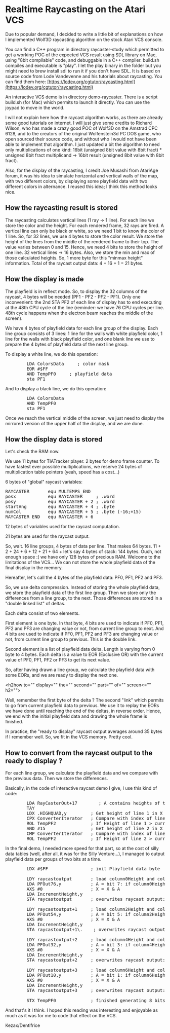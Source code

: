 # Realtime Raycasting on the Atari VCS

Due to popular demand, I decided to write a little bit of explanations on how I implemented Wolf3D raycasting algorithm on the stock Atari VCS console.

You can find a C++ program in directory raycaster-study which permitted to get a working POC of the expected VCS result using SDL library on Mac, using "8bit compilable" code, and debuggable in a C++ compiler. build.sh compiles and executable is "play". I let the play binary in the folder but you might need to brew install sdl to run it if you don't have SDL. It is based on source code from Lode Vandevenne and his tutorials about raycasting. You can find them here: [https://lodev.org/cgtutor/raycasting.html](https://lodev.org/cgtutor/raycasting.html)

An interactive VCS demo is in directory demo-raycaster. There is a script build.sh (for Mac) which permits to launch it directly. You can use the joypad to move in the world.

I will not explain here how the raycast algorithm works, as there are already some good tutorials on internet. I will just give some credits to Richard Wilson, who has made a crazy good POC of Wolf3D on the Amstrad CPC 6128, and to the creators of the original Wolfenstein3d PC DOS game, who open sourced their source code, and without who I would not have been able to implement that algorithm. I just updated a bit the algorithm to need only multiplications of one kind: 16bit (unsigned 8bit value with 8bit fract) * unsigned 8bit fract multiplicand -> 16bit result (unsigned 8bit value with 8bit fract).

Also, for the display of the raycasting, I credit Joe Musashi from AtariAge forum, it was his idea to simulate horizontal and vertical walls of the map, with two different colors, by displaying some playfield data with two different colors in alternance. I reused this idea; I think this method looks nice.

## How the raycasting result is stored

The raycasting calculates vertical lines (1 ray -> 1 line). For each line we store the color and the height. For each rendered frame, 32 rays are fired. A vertical line can only be black or white, so we need 1 bit to know the color of 1 line. So, for 32 lines, we use 4 bytes to store the color result. We store the height of the lines from the middle of the rendered frame to their top. The value varies between 0 and 15\. Hence, we need 4 bits to store the height of one line. 32 vertical lines -> 16 bytes. Also, we store the min and max of those calculated heights. So, 1 more byte for this "minmax height" information. Total of the raycast output data: 4 + 16 + 1 = 21 bytes.

## How the display is made

The playfield is in reflect mode. So, to display the 32 columns of the raycast, 4 bytes will be needed (PF1 - PF2 - PF2 - PF1). Only one inconvenient: the 2nd STA PF2 of each line of display has to end executing at the 48th CPU cycle of the line (reminder: we have 76 CPU cycles per line. 48th cycle happens when the electron beam reaches the middle of the screen).

We have 4 bytes of playfield data for each line group of the display. Each line group consists of 3 lines: 1 line for the walls with white playfield color, 1 line for the walls with black playfield color, and one blank line we use to prepare the 4 bytes of playfield data of the next line group.

To display a white line, we do this operation:

<pre>        LDA ColorsData     ; color mask
        EOR #$FF
        AND TempPF0     ; playfield data
        sta PF1    
</pre>

And to display a black line, we do this operation:

<pre>        LDA ColorsData
        AND TempPF0
        sta PF1 
</pre>

Once we reach the vertical middle of the screen, we just need to display the mirrored version of the upper half of the display, and we are done.

## How the display data is stored

Let's check the RAM now.

We use 11 bytes for TIATracker player. 2 bytes for demo frame counter. To have fastest ever possible multiplications, we reserve 24 bytes of multiplication table pointers (yeah, speed has a cost...)

6 bytes of "global" raycast variables:

<pre>RAYCASTER       equ MULTEMPS_END
posx            equ RAYCASTER     ; .word
posy            equ RAYCASTER + 2 ; .word
startAng        equ RAYCASTER + 4 ; .byte 
numCol          equ RAYCASTER + 5 ; .byte (-16;+15)
RAYCASTER_END   equ RAYCASTER + 6
</pre>

12 bytes of variables used for the raycast computation.

21 bytes are used for the raycast output.

So, wait. 16 line groups, 4 bytes of data per line. That makes 64 bytes. 11 + 2 + 24 + 6 + 12 + 21 + 64 + let's say 4 bytes of stack: 144 bytes. Ouch, not enough space :( we have only 128 bytes of precious RAM. Welcome to the limitations of the VCS... We can not store the whole playfield data of the final display in the memory.

Hereafter, let's call the 4 bytes of the playfield data: PF0, PF1, PF2 and PF3\.

So, we use delta compression. Instead of storing the whole playfield data, we store the playfield data of the first line group. Then we store only the differences from a line group, to the next. Those differences are stored in a "double linked list" of deltas.

Each delta consist of two elements.

First element is one byte. In that byte, 4 bits are used to indicate if PF0, PF1, PF2 and PF3 are changing value or not, from current line group to next. And 4 bits are used to indicate if PF0, PF1, PF2 and PF3 are changing value or not, from current line group to previous. This is the double link.

Second element is a list of playfield data delta. Length is varying from 0 byte to 4 bytes. Each delta is a value to EOR (Exclusive OR) with the current value of PF0, PF1, PF2 or PF3 to get its next value.

So, after having drawn a line group, we calculate the playfield data with some EORs, and we are ready to display the next one.

<h2how to="" display="" the="" second="" part="" of="" screen<="" h2="">

Well, remember the first byte of the delta ? The second "link" which permits to go from current playfield data to previous. We use it to replay the EORs we have done until reaching the end of the deltas, in reverse order. Hence, we end with the initial playfield data and drawing the whole frame is finished.

In practice, the "ready to display" raycast output averages around 35 bytes if I remember well. So, we fit in the VCS memory. Pretty cool.

## How to convert from the raycast output to the ready to display ?

For each line group, we calculate the playfield data and we compare with the previous data. Then we store the differences.

Basically, in the code of interactive raycast demo I give, I use this kind of code:

<pre>        LDA RayCasterOut+17        ; A contains heights of two consecutive vertical lines
        TAY
        LDX .HIGHQUAD,y         ; Get height of line 1 in X
        CPX ConverterIterator   ; Compare with index of line group being computed
        ROL TempPF2             ; If Height of line 1 > currentHeight, output one 1 bit in temp playfield data, otherwise output a 0
        AND #15                 ; Get height of line 2 in X
        CMP ConverterIterator   ; Compare with index of line group being computed
        ROL TempPF2             ; If Height of line 2 > currentHeight, output one 1 bit in temp playfield data, otherwise output a 0
</pre>

In the final demo, I needed more speed for that part, so at the cost of silly data tables (well, after all, it was for the Silly Venture...), I managed to output playfield data per groups of two bits at a time.

<pre>        LDX #$FF                ; init Playfield data byte

        LDY raycastoutput       ; load column0Height and column1Height
        LDA PFOut76,y           ; A = bit 7: if column0Height == 15 then 1 else 0; bit 6: if column1Height == 15 then 1 else 0; other bits: 1
        AXS #0                  ; X = X & A
        LDA IncrementHeight,y   
        STA raycastoutput       ; overwrites raycast output: if column0Height < 15, column0Height++; if column1Height < 15, column1Height++;

        LDY raycastoutput+1     ; load column2Height and column3Height
        LDA PFOut54,y           ; A = bit 5: if column2Height == 15 then 1 else 0; bit 4: if column3Height == 15 then 1 else 0; other bits: 1
        AXS #0                  ; X = X & A
        LDA IncrementHeight,y
        STA raycastoutput+1\.    ; overwrites raycast output: if column2Height < 15, column2Height++; if column3Height < 15, column3Height++;

        LDY raycastoutput+2     ; load column4Height and column5Height
        LDA PFOut32,y           ; A = bit 3: if column4Height == 15 then 1 else 0; bit 2: if column5Height == 15 then 1 else 0; other bits: 1
        AXS #0                  ; X = X & A
        LDA IncrementHeight,y
        STA raycastoutput+2     ; overwrites raycast output: if column4Height < 15, column4Height++; if column5Height < 15, column5Height++;

        LDY raycastoutput+3     ; load column6Height and column7Height
        LDA PFOut10,y           ; A = bit 1: if column6Height == 15 then 1 else 0; bit 0: if column7Height == 15 then 1 else 0; other bits: 1
        AXS #0                  ; X = X & A
        LDA IncrementHeight,y
        STA raycastoutput+3     ; overwrites raycast output: if column6Height < 15, column6Height++; if column7Height < 15, column7Height++;

        STX TempPF0             ; finished generating 8 bits of playfield
</pre>

And that's it I think. I hoped this reading was interesting and enjoyable as much as it was for me to code that effect on the VCS.

Kezax/Dentifrice

</h2how>
